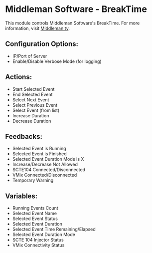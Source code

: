 # Middleman Software - BreakTime

This module controls Middleman Software's BreakTime. For more information, visit <a href="https://middleman.tv" target="_new">Middleman.tv</a>.

## Configuration Options:

- IP/Port of Server
- Enable/Disable Verbose Mode (for logging)

## Actions:

- Start Selected Event
- End Selected Event
- Select Next Event
- Select Previous Event
- Select Event (from list)
- Increase Duration
- Decrease Duration

## Feedbacks:

- Selected Event is Running
- Selected Event is Finished
- Selected Event Duration Mode is X
- Increase/Decrease Not Allowed
- SCTE104 Connected/Disconnected
- VMix Connected/Disconnected
- Temporary Warning

## Variables:

- Running Events Count
- Selected Event Name
- Selected Event Status
- Selected Event Duration
- Selected Event Time Remaining/Elapsed
- Selected Event Duration Mode
- SCTE 104 Injector Status
- VMix Connectivity Status
